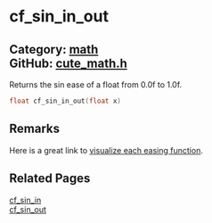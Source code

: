 [](../header.md ':include')

# cf_sin_in_out

Category: [math](/api_reference?id=math)  
GitHub: [cute_math.h](https://github.com/RandyGaul/cute_framework/blob/master/include/cute_math.h)  
---

Returns the sin ease of a float from 0.0f to 1.0f.

```cpp
float cf_sin_in_out(float x)
```

## Remarks

Here is a great link to [visualize each easing function](https://easings.net/).

## Related Pages

[cf_sin_in](/math/cf_sin_in.md)  
[cf_sin_out](/math/cf_sin_out.md)  
